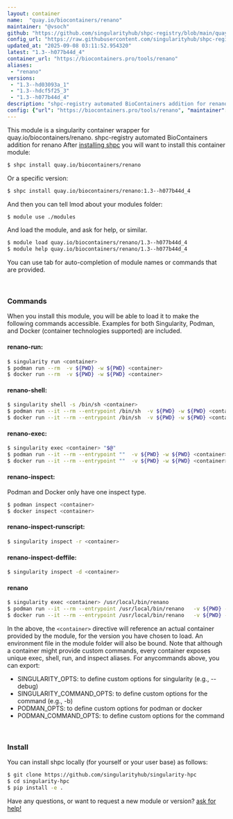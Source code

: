 ```yaml
---
layout: container
name:  "quay.io/biocontainers/renano"
maintainer: "@vsoch"
github: "https://github.com/singularityhub/shpc-registry/blob/main/quay.io/biocontainers/renano/container.yaml"
config_url: "https://raw.githubusercontent.com/singularityhub/shpc-registry/main/quay.io/biocontainers/renano/container.yaml"
updated_at: "2025-09-08 03:11:52.954320"
latest: "1.3--h077b44d_4"
container_url: "https://biocontainers.pro/tools/renano"
aliases:
 - "renano"
versions:
 - "1.3--hd03093a_1"
 - "1.3--hdcf5f25_3"
 - "1.3--h077b44d_4"
description: "shpc-registry automated BioContainers addition for renano"
config: {"url": "https://biocontainers.pro/tools/renano", "maintainer": "@vsoch", "description": "shpc-registry automated BioContainers addition for renano", "latest": {"1.3--h077b44d_4": "sha256:00ccb1741ca49e1a087a6a5c475ed76b13eab7bd0ff310a9a3f43d82a0df76a4"}, "tags": {"1.3--hd03093a_1": "sha256:92b1f6e590c7bfe279cde04a8f3a3017e81a14e8fae5cea38586b4366a3f1027", "1.3--hdcf5f25_3": "sha256:ae335a498fe3c1e8f471d8fa037a3ff61e9ca5698816b5d91d9fb054961a6906", "1.3--h077b44d_4": "sha256:00ccb1741ca49e1a087a6a5c475ed76b13eab7bd0ff310a9a3f43d82a0df76a4"}, "docker": "quay.io/biocontainers/renano", "aliases": {"renano": "/usr/local/bin/renano"}}
---
```


This module is a singularity container wrapper for quay.io/biocontainers/renano.
shpc-registry automated BioContainers addition for renano
After [installing shpc](#install) you will want to install this container module:


```bash
$ shpc install quay.io/biocontainers/renano
```

Or a specific version:

```bash
$ shpc install quay.io/biocontainers/renano:1.3--h077b44d_4
```

And then you can tell lmod about your modules folder:

```bash
$ module use ./modules
```

And load the module, and ask for help, or similar.

```bash
$ module load quay.io/biocontainers/renano/1.3--h077b44d_4
$ module help quay.io/biocontainers/renano/1.3--h077b44d_4
```

You can use tab for auto-completion of module names or commands that are provided.

<br>

### Commands

When you install this module, you will be able to load it to make the following commands accessible.
Examples for both Singularity, Podman, and Docker (container technologies supported) are included.

#### renano-run:

```bash
$ singularity run <container>
$ podman run --rm  -v ${PWD} -w ${PWD} <container>
$ docker run --rm  -v ${PWD} -w ${PWD} <container>
```

#### renano-shell:

```bash
$ singularity shell -s /bin/sh <container>
$ podman run --it --rm --entrypoint /bin/sh  -v ${PWD} -w ${PWD} <container>
$ docker run --it --rm --entrypoint /bin/sh  -v ${PWD} -w ${PWD} <container>
```

#### renano-exec:

```bash
$ singularity exec <container> "$@"
$ podman run --it --rm --entrypoint ""  -v ${PWD} -w ${PWD} <container> "$@"
$ docker run --it --rm --entrypoint ""  -v ${PWD} -w ${PWD} <container> "$@"
```

#### renano-inspect:

Podman and Docker only have one inspect type.

```bash
$ podman inspect <container>
$ docker inspect <container>
```

#### renano-inspect-runscript:

```bash
$ singularity inspect -r <container>
```

#### renano-inspect-deffile:

```bash
$ singularity inspect -d <container>
```


#### renano

```bash
$ singularity exec <container> /usr/local/bin/renano
$ podman run --it --rm --entrypoint /usr/local/bin/renano   -v ${PWD} -w ${PWD} <container> -c " $@"
$ docker run --it --rm --entrypoint /usr/local/bin/renano   -v ${PWD} -w ${PWD} <container> -c " $@"
```



In the above, the `<container>` directive will reference an actual container provided
by the module, for the version you have chosen to load. An environment file in the
module folder will also be bound. Note that although a container
might provide custom commands, every container exposes unique exec, shell, run, and
inspect aliases. For anycommands above, you can export:

 - SINGULARITY_OPTS: to define custom options for singularity (e.g., --debug)
 - SINGULARITY_COMMAND_OPTS: to define custom options for the command (e.g., -b)
 - PODMAN_OPTS: to define custom options for podman or docker
 - PODMAN_COMMAND_OPTS: to define custom options for the command

<br>

### Install

You can install shpc locally (for yourself or your user base) as follows:

```bash
$ git clone https://github.com/singularityhub/singularity-hpc
$ cd singularity-hpc
$ pip install -e .
```

Have any questions, or want to request a new module or version? [ask for help!](https://github.com/singularityhub/singularity-hpc/issues)